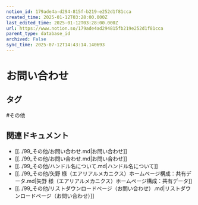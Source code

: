 ```yaml
---
notion_id: 179ade4a-d294-815f-b219-e252d1f81cca
created_time: 2025-01-12T03:28:00.000Z
last_edited_time: 2025-01-12T03:28:00.000Z
url: https://www.notion.so/179ade4ad294815fb219e252d1f81cca
parent_type: database_id
archived: False
sync_time: 2025-07-12T14:43:14.140693
---
```


# お問い合わせ



## タグ

#その他 

## 関連ドキュメント

- [[../99_その他/お問い合わせ.md|お問い合わせ]]
- [[../99_その他/お問い合わせ.md|お問い合わせ]]
- [[../99_その他/ハンドル名について.md|ハンドル名について]]
- [[../99_その他/矢野 様（エアリアルメカニクス）ホームページ構成：共有データ.md|矢野 様（エアリアルメカニクス）ホームページ構成：共有データ]]
- [[../99_その他/リストダウンロードページ（お問い合わせ）.md|リストダウンロードページ（お問い合わせ）]]
